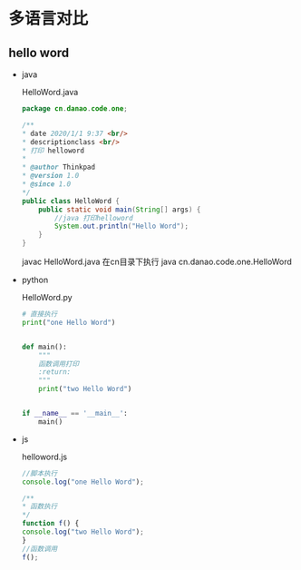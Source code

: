 # 多语言对比

## hello word

- java 

    HelloWord.java

    ```java
    package cn.danao.code.one;

    /**
    * date 2020/1/1 9:37 <br/>
    * descriptionclass <br/>
    * 打印 helloword
    *
    * @author Thinkpad
    * @version 1.0
    * @since 1.0
    */
    public class HelloWord {
        public static void main(String[] args) {
            //java 打印helloword
            System.out.println("Hello Word");
        }
    }

    ```

    javac HelloWord.java
    在cn目录下执行
    java cn.danao.code.one.HelloWord

- python

    HelloWord.py

    ```py
    # 直接执行
    print("one Hello Word")


    def main():
        """
        函数调用打印
        :return:
        """
        print("two Hello Word")


    if __name__ == '__main__':
        main()
    ```

- js

    helloword.js

    ```js
    //脚本执行
    console.log("one Hello Word");

    /**
    * 函数执行
    */
    function f() {
    console.log("two Hello Word");
    }
    //函数调用
    f();
    ```